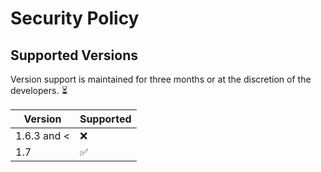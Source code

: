 # Security Policy

## Supported Versions

Version support is maintained for three months or at the discretion of the developers. :hourglass_flowing_sand:

| Version | Supported          |
| ------- | ------------------ |
| 1.6.3 and <   | :x:                |
| 1.7     | :white_check_mark: |
